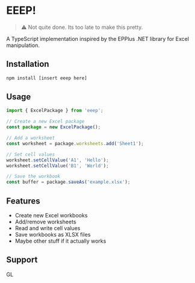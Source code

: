 # EEEP!

> ⚠️ Not quite done. Its too late to make this pretty.

A TypeScript implementation inspired by the EPPlus .NET library for Excel manipulation.

## Installation

```bash
npm install [insert eeep here]
```

## Usage

```typescript
import { ExcelPackage } from 'eeep';

// Create a new Excel package
const package = new ExcelPackage();

// Add a worksheet
const worksheet = package.worksheets.add('Sheet1');

// Set cell values
worksheet.setCellValue('A1', 'Hello');
worksheet.setCellValue('B1', 'World');

// Save the workbook
const buffer = package.saveAs('example.xlsx');
```

## Features

- Create new Excel workbooks
- Add/remove worksheets
- Read and write cell values
- Save workbooks as XLSX files
- Maybe other stuff if it actually works


## Support

GL